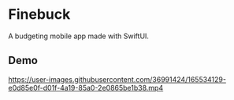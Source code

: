 # Finebuck
A budgeting mobile app made with SwiftUI.

## Demo

https://user-images.githubusercontent.com/36991424/165534129-e0d85e0f-d01f-4a19-85a0-2e0865be1b38.mp4

